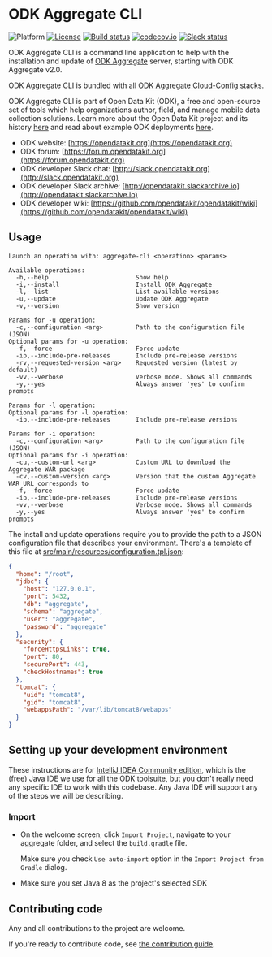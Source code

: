 # ODK Aggregate CLI
![Platform](https://img.shields.io/badge/platform-Java-blue.svg)
[![License](https://img.shields.io/badge/license-Apache%202.0-blue.svg)](https://opensource.org/licenses/Apache-2.0)
[![Build status](https://circleci.com/gh/opendatakit/aggregate-cli.svg?style=shield&circle-token=:circle-token)](https://circleci.com/gh/opendatakit/aggregate-cli)
[![codecov.io](https://codecov.io/github/opendatakit/aggregate-cli/branch/master/graph/badge.svg)](https://codecov.io/github/opendatakit/aggregate-cli)
[![Slack status](http://slack.opendatakit.org/badge.svg)](http://slack.opendatakit.org)

ODK Aggregate CLI is a command line application to help with the installation and update of [ODK Aggregate](https://github.com/opendatakit/aggregate) server, starting with ODK Aggregate v2.0.   

ODK Aggregate CLI is bundled with all [ODK Aggregate Cloud-Config](https://github.com/opendatakit/aggregate/tree/master/cloud-config) stacks.

ODK Aggregate CLI is part of Open Data Kit (ODK), a free and open-source set of tools which help organizations author, field, and manage mobile data collection solutions. Learn more about the Open Data Kit project and its history [here](https://opendatakit.org/about/) and read about example ODK deployments [here](https://opendatakit.org/about/deployments/).

* ODK website: [https://opendatakit.org](https://opendatakit.org)
* ODK forum: [https://forum.opendatakit.org](https://forum.opendatakit.org)
* ODK developer Slack chat: [http://slack.opendatakit.org](http://slack.opendatakit.org) 
* ODK developer Slack archive: [http://opendatakit.slackarchive.io](http://opendatakit.slackarchive.io) 
* ODK developer wiki: [https://github.com/opendatakit/opendatakit/wiki](https://github.com/opendatakit/opendatakit/wiki)

## Usage

```
Launch an operation with: aggregate-cli <operation> <params>

Available operations:
  -h,--help                        Show help
  -i,--install                     Install ODK Aggregate
  -l,--list                        List available versions
  -u,--update                      Update ODK Aggregate
  -v,--version                     Show version

Params for -u operation:
  -c,--configuration <arg>         Path to the configuration file (JSON)
Optional params for -u operation:
  -f,--force                       Force update
  -ip,--include-pre-releases       Include pre-release versions
  -rv,--requested-version <arg>    Requested version (latest by default)
  -vv,--verbose                    Verbose mode. Shows all commands
  -y,--yes                         Always answer 'yes' to confirm prompts

Params for -l operation:
Optional params for -l operation:
  -ip,--include-pre-releases       Include pre-release versions

Params for -i operation:
  -c,--configuration <arg>         Path to the configuration file (JSON)
Optional params for -i operation:
  -cu,--custom-url <arg>           Custom URL to download the Aggregate WAR package
  -cv,--custom-version <arg>       Version that the custom Aggregate WAR URL corresponds to
  -f,--force                       Force update
  -ip,--include-pre-releases       Include pre-release versions
  -vv,--verbose                    Verbose mode. Shows all commands
  -y,--yes                         Always answer 'yes' to confirm prompts
```

The install and update operations require you to provide the path to a JSON configuration file that describes your environment. There's a template of this file at [src/main/resources/configuration.tpl.json](src/main/resources/configuration.tpl.json):

```json
{
  "home": "/root",
  "jdbc": {
    "host": "127.0.0.1",
    "port": 5432,
    "db": "aggregate",
    "schema": "aggregate",
    "user": "aggregate",
    "password": "aggregate"
  },
  "security": {
    "forceHttpsLinks": true,
    "port": 80,
    "securePort": 443,
    "checkHostnames": true
  },
  "tomcat": {
    "uid": "tomcat8",
    "gid": "tomcat8",
    "webappsPath": "/var/lib/tomcat8/webapps"
  }
}
``` 

## Setting up your development environment

These instructions are for [IntelliJ IDEA Community edition](https://www.jetbrains.com/idea/), which is the (free) Java IDE we use for all the ODK toolsuite, but you don't really need any specific IDE to work with this codebase. Any Java IDE will support any of the steps we will be describing.

### Import 

- On the welcome screen, click `Import Project`, navigate to your aggregate folder, and select the `build.gradle` file. 

  Make sure you check `Use auto-import` option in the `Import Project from Gradle` dialog. 

- Make sure you set Java 8 as the project's selected SDK

## Contributing code

Any and all contributions to the project are welcome.

If you're ready to contribute code, see [the contribution guide](CONTRIBUTING.md).

